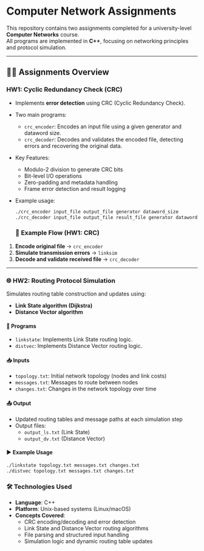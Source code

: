 # Computer Network Assignments

This repository contains two assignments completed for a university-level **Computer Networks** course.  
All programs are implemented in **C++**, focusing on networking principles and protocol simulation.

---

## 🧑‍💻 Assignments Overview

### HW1: Cyclic Redundancy Check (CRC)
- Implements **error detection** using CRC (Cyclic Redundancy Check).
- Two main programs:
  - `crc_encoder`: Encodes an input file using a given generator and dataword size.
  - `crc_decoder`: Decodes and validates the encoded file, detecting errors and recovering the original data.
- Key Features:
  - Modulo-2 division to generate CRC bits
  - Bit-level I/O operations
  - Zero-padding and metadata handling
  - Frame error detection and result logging
- Example usage:
  ```bash
  ./crc_encoder input_file output_file generator dataword_size
  ./crc_decoder input_file output_file result_file generator dataword_size
  ```

  ### 🔄 Example Flow (HW1: CRC)

1. **Encode original file** → `crc_encoder`
2. **Simulate transmission errors** → `linksim`
3. **Decode and validate received file** → `crc_decoder`

---

### 🌐 HW2: Routing Protocol Simulation

Simulates routing table construction and updates using:

- **Link State algorithm (Dijkstra)**
- **Distance Vector algorithm**

#### 🔧 Programs
- `linkstate`: Implements Link State routing logic.
- `distvec`: Implements Distance Vector routing logic.

#### 📥 Inputs
- `topology.txt`: Initial network topology (nodes and link costs)
- `messages.txt`: Messages to route between nodes
- `changes.txt`: Changes in the network topology over time

#### 📤 Output
- Updated routing tables and message paths at each simulation step
- Output files:
  - `output_ls.txt` (Link State)
  - `output_dv.txt` (Distance Vector)

#### ▶️ Example Usage
```bash
./linkstate topology.txt messages.txt changes.txt
./distvec topology.txt messages.txt changes.txt
```

### 🛠 Technologies Used

- **Language**: C++
- **Platform**: Unix-based systems (Linux/macOS)
- **Concepts Covered**:
  - CRC encoding/decoding and error detection
  - Link State and Distance Vector routing algorithms
  - File parsing and structured input handling
  - Simulation logic and dynamic routing table updates